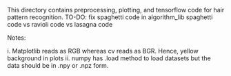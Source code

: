 This directory contains preprocessing, plotting, and tensorflow code for hair pattern recognition.
TO-DO: fix spaghetti code in algorithm_lib
spaghetti code vs ravioli code vs lasagna code

Notes:

i.  Matplotlib reads as RGB whereas cv reads as BGR. Hence, yellow background in plots
ii. numpy has .load method to load datasets but the data should be in .npy or .npz form.
